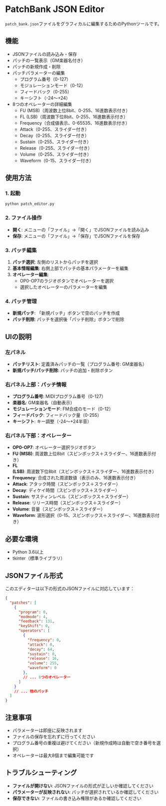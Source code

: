 # PatchBank JSON Editor

`patch_bank.json`ファイルをグラフィカルに編集するためのPythonツールです。

## 機能

- JSONファイルの読み込み・保存
- パッチの一覧表示（GM楽器名付き）
- パッチの新規作成・削除
- パッチパラメーターの編集
  - プログラム番号（0-127）
  - モジュレーションモード（0-12）
  - フィードバック（0-255）
  - キーシフト（-24～+24）
- 8つのオペレーターの詳細編集
  - FU (MSB)（周波数上位8bit、0-255、16進数表示付き）
  - FL (LSB)（周波数下位8bit、0-255、16進数表示付き）
  - Frequency（合成値表示、0-65535、16進数表示付き）
  - Attack（0-255、スライダー付き）
  - Decay（0-255、スライダー付き）
  - Sustain（0-255、スライダー付き）
  - Release（0-255、スライダー付き）
  - Volume（0-255、スライダー付き）
  - Waveform（0-15、スライダー付き）

## 使用方法

### 1. 起動

```bash
python patch_editor.py
```

### 2. ファイル操作

- **開く**: メニューの「ファイル」→「開く」でJSONファイルを読み込み
- **保存**: メニューの「ファイル」→「保存」でJSONファイルを保存

### 3. パッチ編集

1. **パッチ選択**: 左側のリストからパッチを選択
2. **基本情報編集**: 右側上部でパッチの基本パラメーターを編集
3. **オペレーター編集**: 
   - OP0-OP7のラジオボタンでオペレーターを選択
   - 選択したオペレーターのパラメーターを編集

### 4. パッチ管理

- **新規パッチ**: 「新規パッチ」ボタンで空のパッチを作成
- **パッチ削除**: パッチを選択後「パッチ削除」ボタンで削除

## UIの説明

### 左パネル
- **パッチリスト**: 定義済みパッチの一覧（プログラム番号: GM楽器名）
- **新規パッチ/パッチ削除**: パッチの追加・削除ボタン

### 右パネル上部：パッチ情報
- **プログラム番号**: MIDIプログラム番号（0-127）
- **楽器名**: GM楽器名（自動表示）
- **モジュレーションモード**: FM合成のモード（0-12）
- **フィードバック**: フィードバック量（0-255）
- **キーシフト**: キー調整（-24～+24半音）

### 右パネル下部：オペレーター
- **OP0-OP7**: オペレーター選択ラジオボタン
- **FU (MSB)**: 周波数上位8bit（スピンボックス＋スライダー、16進数表示付き）
- **FL (LSB)**: 周波数下位8bit（スピンボックス＋スライダー、16進数表示付き）
- **Frequency**: 合成された周波数値（表示のみ、16進数表示付き）
- **Attack**: アタック時間（スピンボックス＋スライダー）
- **Decay**: ディケイ時間（スピンボックス＋スライダー）
- **Sustain**: サスティンレベル（スピンボックス＋スライダー）
- **Release**: リリース時間（スピンボックス＋スライダー）
- **Volume**: 音量（スピンボックス＋スライダー）
- **Waveform**: 波形選択（0-15、スピンボックス＋スライダー、16進数表示付き）

## 必要な環境

- Python 3.6以上
- tkinter（標準ライブラリ）

## JSONファイル形式

このエディターは以下の形式のJSONファイルに対応しています：

```json
{
  "patches": [
    {
      "program": 0,
      "modmode": 4,
      "feedback": 131,
      "keyShift": 0,
      "operators": [
        {
          "frequency": 0,
          "attack": 0,
          "decay": 64,
          "sustain": 0,
          "release": 16,
          "volume": 255,
          "waveform": 0
        },
        // ... 8つのオペレーター
      ]
    }
    // ... 他のパッチ
  ]
}
```

## 注意事項

- パラメーターは即座に反映されます
- ファイルの保存を忘れずに行ってください
- プログラム番号の重複は避けてください（新規作成時は自動で空き番号を選択）
- オペレーターは最大8個まで編集可能です

## トラブルシューティング

- **ファイルが開けない**: JSONファイルの形式が正しいか確認してください
- **パラメーターが反映されない**: パッチが選択されているか確認してください
- **保存できない**: ファイルの書き込み権限があるか確認してください